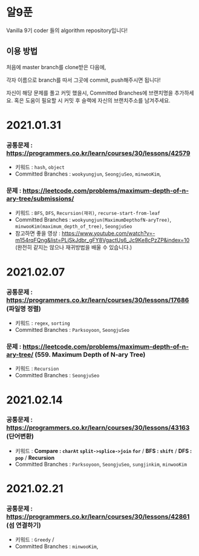 # 알9푼

Vanilla 9기 coder 들의 algorithm repository입니다!

## 이용 방법

처음에 master branch를 clone받은 다음에,

각자 이름으로 branch를 따서 그곳에 commit, push해주시면 됩니다!

자신이 해당 문제를 풀고 커밋 했을시, Committed Branches에 브랜치명을 추가하세요.
혹은 도움이 필요할 시 커밋 후 슬랙에 자신의 브랜치주소를 남겨주세요.

# 2021.01.31
### 공통문제 : https://programmers.co.kr/learn/courses/30/lessons/42579
- 키워드 : `hash`, `object`
- Committed Branches : `wookyungjun`, `SeongjuSeo`, `minwooKim`,

### 문제 : https://leetcode.com/problems/maximum-depth-of-n-ary-tree/submissions/
- 키워드 : `BFS`, `DFS`, `Recursion(재귀)`, `recurse-start-from-leaf`
- Committed Branches : `wookyungjun(MaximumDepthofN-aryTree)`, `minwooKim(maximum_depth_of_tree)`, `SeongjuSeo`
- 참고하면 좋을 영상 : https://www.youtube.com/watch?v=-m154rqFQng&list=PLjSkJdbr_gFY8VgactUs6_Jc9Ke8cPzZP&index=10
(완전히 같지는 않으나 재귀방법을 배울 수 있습니다.)

# 2021.02.07
### 공통문제 : https://programmers.co.kr/learn/courses/30/lessons/17686 (파일명 정렬)
- 키워드 : `regex`, `sorting`
- Committed Branches : `Parksoyoon`, `SeongjuSeo`

### 문제 : https://leetcode.com/problems/maximum-depth-of-n-ary-tree/ (559. Maximum Depth of N-ary Tree)
- 키워드 : `Recursion`
- Committed Branches : `SeongjuSeo`

# 2021.02.14
### 공통문제 : https://programmers.co.kr/learn/courses/30/lessons/43163 (단어변환)
- 키워드 : **Compare : `charAt` `split->splice->join`  `for`** /
**BFS : `shift`** / **DFS : `pop`** / **Recursion**
- Committed Branches : `Parksoyoon`, `SeongjuSeo`, `sungjinkim`, `minwooKim`

# 2021.02.21
### 공통문제 : https://programmers.co.kr/learn/courses/30/lessons/42861 (섬 연결하기)
- 키워드 : `Greedy` /
- Committed Branches : `minwooKim`,

